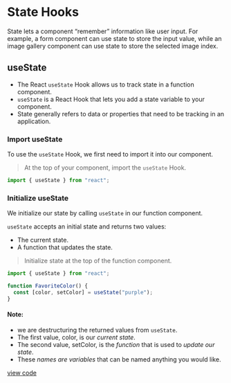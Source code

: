# State Hooks 
State lets a component “remember” information like user input. For example, a form component can use state to store the input value, while an image gallery component can use state to store the selected image index.

## useState
- The React `useState` Hook allows us to track state in a function component.
- `useState` is a React Hook that lets you add a state variable to your component.
- State generally refers to data or properties that need to be tracking in an application.

### Import useState
To use the `useState` Hook, we first need to import it into our component.

> At the top of your component, import the `useState` Hook.
```typescript
import { useState } from "react";
```

### Initialize useState
We initialize our state by calling `useState` in our function component.

`useState` accepts an initial state and returns two values:
* The current state.
* A function that updates the state.

> Initialize state at the top of the function component.
```typescript
import { useState } from "react";

function FavoriteColor() {
  const [color, setColor] = useState("purple");
}
```
#### Note:

- we are destructuring the returned values from `useState`.
- The first value, color, is our *current state*.
- The second value, setColor, is the *function* that is used to *update our state*.
- These *names are variables* that can be named anything you would like.

[view code](/step14_hooks/hooks01_usestate/src/app/MyComponent.tsx)